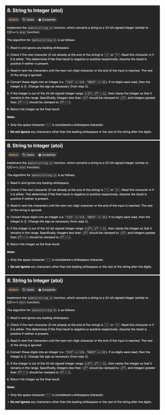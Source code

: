 ![Alt text](/Medium/8_string_to_integer_atoi/screenshots/1.png?raw=true "8. String to Integer (atoi)")
![Alt text](/Medium/8_string_to_integer_atoi/screenshots/1.png?raw=true "8. String to Integer (atoi)")
![Alt text](/Medium/8_string_to_integer_atoi/screenshots/1.png?raw=true "8. String to Integer (atoi)")


